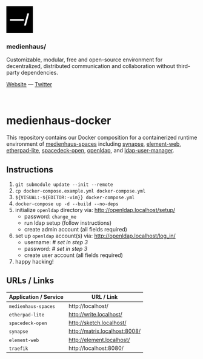 <img src="./public/favicon.svg" width="70" />

### medienhaus/

Customizable, modular, free and open-source environment for decentralized, distributed communication and collaboration without third-party dependencies.

[Website](https://medienhaus.dev/) — [Twitter](https://twitter.com/medienhaus_)

<br>

# medienhaus-docker

This repository contains our Docker composition for a containerized runtime environment of [medienhaus-spaces](https://github.com/medienhaus/medienhaus-spaces/) including [synapse](https://github.com/matrix-org/synapse/), [element-web](https://github.com/vector-im/element-web/), [etherpad-lite](https://github.com/ether/etherpad-lite/), [spacedeck-open](https://github.com/arillo/spacedeck-open/), [openldap](https://github.com/osixia/docker-openldap/), and [ldap-user-manager](https://github.com/wheelybird/ldap-user-manager/).

## Instructions

1. `git submodule update --init --remote`
2. `cp docker-compose.example.yml docker-compose.yml`
3. `${VISUAL:-${EDITOR:-vim}} docker-compose.yml`
4. `docker-compose up -d --build --no-deps`
5. initialize `openldap` directory via: http://openldap.localhost/setup/
   - password: `change_me`
   - run ldap setup (follow instructions)
   - create admin account (all fields required)
6. set up `openldap` account(s) via: http://openldap.localhost/log_in/
   - username: *# set in step 3*
   - password: *# set in step 3*
   - create user account (all fields required)
7. happy hacking!

## URLs / Links

| Application / Service | URL / Link |
| --- | --- |
| `medienhaus-spaces` | http://localhost/ |
| `etherpad-lite` | http://write.localhost/ |
| `spacedeck-open` | http://sketch.localhost/ |
| `synapse` | http://matrix.localhost:8008/ |
| `element-web` | http://element.localhost/ |
| `traefik` | http://localhost:8080/ |

